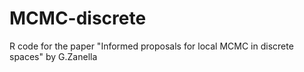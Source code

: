 # MCMC-discrete
R code for the paper "Informed proposals for local MCMC in discrete spaces" by G.Zanella
